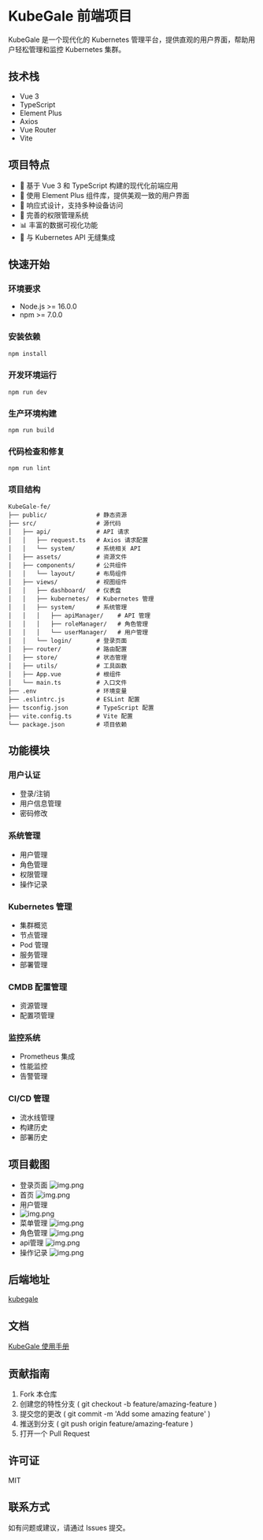 # KubeGale 前端项目

KubeGale 是一个现代化的 Kubernetes 管理平台，提供直观的用户界面，帮助用户轻松管理和监控 Kubernetes 集群。

## 技术栈

- Vue 3
- TypeScript
- Element Plus
- Axios
- Vue Router
- Vite

## 项目特点

- 🚀 基于 Vue 3 和 TypeScript 构建的现代化前端应用
- 🎨 使用 Element Plus 组件库，提供美观一致的用户界面
- 📱 响应式设计，支持多种设备访问
- 🔐 完善的权限管理系统
- 📊 丰富的数据可视化功能
- 🔄 与 Kubernetes API 无缝集成

## 快速开始

### 环境要求

- Node.js >= 16.0.0
- npm >= 7.0.0

### 安装依赖

```bash
npm install
```

### 开发环境运行
```
npm run dev
```

### 生产环境构建
```
npm run build
```

### 代码检查和修复
```
npm run lint
```
### 项目结构
```
KubeGale-fe/
├── public/              # 静态资源
├── src/                 # 源代码
│   ├── api/             # API 请求
│   │   ├── request.ts   # Axios 请求配置
│   │   └── system/      # 系统相关 API
│   ├── assets/          # 资源文件
│   ├── components/      # 公共组件
│   │   └── layout/      # 布局组件
│   ├── views/           # 视图组件
│   │   ├── dashboard/   # 仪表盘
│   │   ├── kubernetes/  # Kubernetes 管理
│   │   ├── system/      # 系统管理
│   │   │   ├── apiManager/    # API 管理
│   │   │   ├── roleManager/   # 角色管理
│   │   │   └── userManager/   # 用户管理
│   │   └── login/       # 登录页面
│   ├── router/          # 路由配置
│   ├── store/           # 状态管理
│   ├── utils/           # 工具函数
│   ├── App.vue          # 根组件
│   └── main.ts          # 入口文件
├── .env                 # 环境变量
├── .eslintrc.js         # ESLint 配置
├── tsconfig.json        # TypeScript 配置
├── vite.config.ts       # Vite 配置
└── package.json         # 项目依赖
```

## 功能模块
### 用户认证
- 登录/注销
- 用户信息管理
- 密码修改
### 系统管理
- 用户管理
- 角色管理
- 权限管理
- 操作记录
### Kubernetes 管理
- 集群概览
- 节点管理
- Pod 管理
- 服务管理
- 部署管理
### CMDB 配置管理
- 资源管理
- 配置项管理
### 监控系统
- Prometheus 集成
- 性能监控
- 告警管理
### CI/CD 管理
- 流水线管理
- 构建历史
- 部署历史


## 项目截图

- 登录页面
![img.png](image/登录.png)
- 首页
![img.png](image/首页.png)
- 用户管理
- ![img.png](image/用户管理.png)
- 菜单管理
![img.png](image/菜单管理.png)
- 角色管理
![img.png](image/角色管理.png)
- api管理
![img.png](image/api管理.png)
- 操作记录
![img.png](image/操作记录.png)


## 后端地址
[kubegale](https://github.com/daihao4371/KubeGale )

## 文档
[KubeGale 使用手册](docs/README.md)


## 贡献指南
1. Fork 本仓库
2. 创建您的特性分支 ( git checkout -b feature/amazing-feature )
3. 提交您的更改 ( git commit -m 'Add some amazing feature' )
4. 推送到分支 ( git push origin feature/amazing-feature )
5. 打开一个 Pull Request
## 许可证
MIT

## 联系方式
如有问题或建议，请通过 Issues 提交。